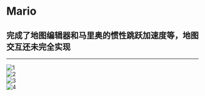 # Mario
## 完成了地图编辑器和马里奥的惯性跳跃加速度等，地图交互还未完全实现
---------------------
![1](https://github.com/ashayx/Mario/resource/1.jpg)</br>
![2](https://github.com/ashayx/Mario/resource/2.jpg)</br>
![3](https://github.com/ashayx/Mario/resource/3.jpg)</br>
![4](https://github.com/ashayx/Mario/resource/4.jpg)</br>
